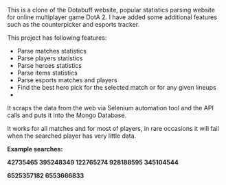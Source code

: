 This is a clone of the Dotabuff website, popular statistics parsing website for online multiplayer game DotA 2. I have added some additional features such as the counterpicker and esports tracker.

This project has following features:
    <ul>
        <li>Parse matches statistics</li>
        <li>Parse players statistics</li>
        <li>Parse heroes statistics</li>
        <li>Parse items statistics</li>
        <li>Parse esports matches and players</li>
        <li>Find the best hero pick for the selected match or for any given lineups</li>
        <li>
    </ul>

It scraps the data from the web via Selenium automation tool and the API calls and puts it into the Mongo Database.

It works for all matches and for most of players, in rare occasions it will fail when the searched player has very little data.

<b>Example searches:<b>

42735465
395248349
122765274
928188595
345104544

6525357182
6553666833

